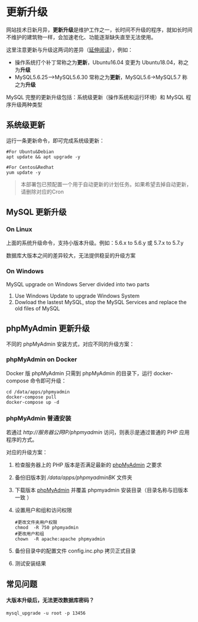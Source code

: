 # 更新升级

网站技术日新月异，**更新升级**是维护工作之一，长时间不升级的程序，就如长时间不维护的建筑物一样，会加速老化、功能逐渐缺失直至无法使用。  

这里注意更新与升级这两词的差异（[延伸阅读](https://support.websoft9.com/docs/faq/zh/tech-upgrade.html#更新-vs-升级)），例如：  

- 操作系统打个补丁常称之为**更新**，Ubuntu16.04 变更为 Ubuntu18.04，称之为**升级**
- MySQL5.6.25-->MySQL5.6.30 常称之为**更新**，MySQL5.6->MySQL5.7 称之为**升级**

MySQL 完整的更新升级包括：系统级更新（操作系统和运行环境）和 MySQL 程序升级两种类型

## 系统级更新

运行一条更新命令，即可完成系统级更新：

``` shell
#For Ubuntu&Debian
apt update && apt upgrade -y

#For Centos&Redhat
yum update -y
```
> 本部署包已预配置一个用于自动更新的计划任务。如果希望去掉自动更新，请删除对应的Cron

## MySQL 更新升级

### On Linux

上面的系统升级命令，支持小版本升级。例如：5.6.x to 5.6.y 或 5.7.x to 5.7.y

数据库大版本之间的差异较大，无法提供稳妥的升级方案

### On Windows

MySQL upgrade on Windows Server divided into two parts

1. Use Windows Update to upgrade Windows System
2. Dowload the lastest MySQL, stop the MySQL Services and replace the old files of MySQL

## phpMyAdmin 更新升级

不同的 phpMyAdmin 安装方式，对应不同的升级方案：

### phpMyAdmin on Docker

Docker 版 phpMyAdmin 只需到 phpMyAdmin 的目录下，运行 docker-compose 命令即可升级：

```
cd /data/apps/phpmyadmin
docker-compose pull
docker-compose up -d
```

### phpMyAdmin 普通安装

若通过 *http://服务器公网IP/phpmyadmin* 访问，则表示是通过普通的 PHP 应用程序的方式。  

对应的升级方案：  

1. 检查服务器上的 PHP 版本是否满足最新的 [phpMyAdmin](https://www.phpmyadmin.net/) 之要求

2. 备份旧版本到 */data/apps/phpmyadminBK* 文件夹

3. 下载版本 [phpMyAdmin](https://www.phpmyadmin.net/) 并覆盖 phpmyadmin 安装目录（目录名称与旧版本一致 ）

4. 设置用户和组和访问权限
   ```
   #更改文件夹用户权限
   chmod  -R 750 phpmyadmin
   #更改用户和组
   chown  -R apache:apache phpmyadmin
   ```
5. 备份目录中的配置文件 config.inc.php 拷贝正式目录

6. 测试安装结果


## 常见问题

#### 大版本升级后，无法更改数据库密码？
```
mysql_upgrade -u root -p 13456
```
